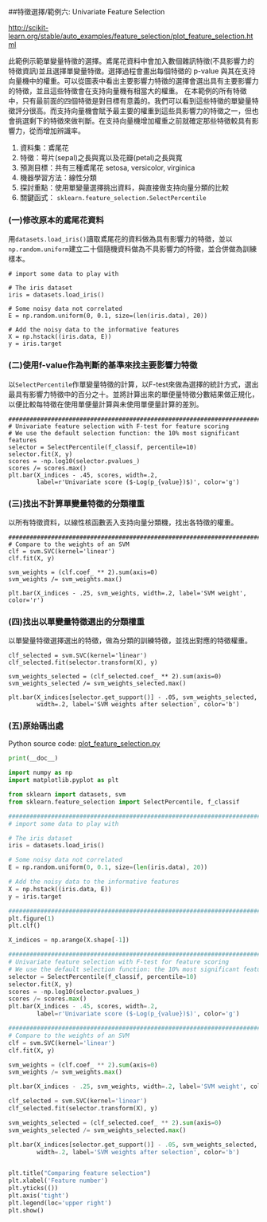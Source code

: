 ##特徵選擇/範例六: Univariate Feature Selection

http://scikit-learn.org/stable/auto_examples/feature_selection/plot_feature_selection.html


此範例示範單變量特徵的選擇。鳶尾花資料中會加入數個雜訊特徵(不具影響力的特徵資訊)並且選擇單變量特徵。選擇過程會畫出每個特徵的 p-value 與其在支持向量機中的權重。可以從圖表中看出主要影響力特徵的選擇會選出具有主要影響力的特徵，並且這些特徵會在支持向量機有相當大的權重。
在本範例的所有特徵中，只有最前面的四個特徵是對目標有意義的。我們可以看到這些特徵的單變量特徵評分很高。而支持向量機會賦予最主要的權重到這些具影響力的特徵之一，但也會挑選剩下的特徵來做判斷。在支持向量機增加權重之前就確定那些特徵較具有影響力，從而增加辨識率。

1. 資料集：鳶尾花
2. 特徵：萼片(sepal)之長與寬以及花瓣(petal)之長與寬
3. 預測目標：共有三種鳶尾花 setosa, versicolor, virginica
4. 機器學習方法：線性分類
5. 探討重點：使用單變量選擇挑出資料，與直接做支持向量分類的比較
6. 關鍵函式： `sklearn.feature_selection.SelectPercentile`


### (一)修改原本的鳶尾花資料

用`datasets.load_iris()`讀取鳶尾花的資料做為具有影響力的特徵，並以`np.random.uniform`建立二十個隨機資料做為不具影響力的特徵，並合併做為訓練樣本。
```###############################################################################
# import some data to play with

# The iris dataset
iris = datasets.load_iris()

# Some noisy data not correlated
E = np.random.uniform(0, 0.1, size=(len(iris.data), 20))

# Add the noisy data to the informative features
X = np.hstack((iris.data, E))
y = iris.target
```

### (二)使用f-value作為判斷的基準來找主要影響力特徵

以`SelectPercentile`作單變量特徵的計算，以F-test來做為選擇的統計方式，選出最具有影響力特徵中的百分之十。並將計算出來的單便量特徵分數結果做正規化，以便比較每特徵在使用單便量計算與未使用單便量計算的差別。
```
###############################################################################
# Univariate feature selection with F-test for feature scoring
# We use the default selection function: the 10% most significant features
selector = SelectPercentile(f_classif, percentile=10)
selector.fit(X, y)
scores = -np.log10(selector.pvalues_)
scores /= scores.max()
plt.bar(X_indices - .45, scores, width=.2,
        label=r'Univariate score ($-Log(p_{value})$)', color='g')
```
### (三)找出不計算單變量特徵的分類權重

以所有特徵資料，以線性核函數丟入支持向量分類機，找出各特徵的權重。
```
###############################################################################
# Compare to the weights of an SVM
clf = svm.SVC(kernel='linear')
clf.fit(X, y)

svm_weights = (clf.coef_ ** 2).sum(axis=0)
svm_weights /= svm_weights.max()

plt.bar(X_indices - .25, svm_weights, width=.2, label='SVM weight', color='r')
```
### (四)找出以單變量特徵選出的分類權重

以單變量特徵選擇選出的特徵，做為分類的訓練特徵，並找出對應的特徵權重。
```
clf_selected = svm.SVC(kernel='linear')
clf_selected.fit(selector.transform(X), y)

svm_weights_selected = (clf_selected.coef_ ** 2).sum(axis=0)
svm_weights_selected /= svm_weights_selected.max()

plt.bar(X_indices[selector.get_support()] - .05, svm_weights_selected,
        width=.2, label='SVM weights after selection', color='b')
```

### (五)原始碼出處
Python source code: [plot_feature_selection.py](http://scikit-learn.org/stable/_downloads/plot_feature_selection.py)

```Python
print(__doc__)

import numpy as np
import matplotlib.pyplot as plt

from sklearn import datasets, svm
from sklearn.feature_selection import SelectPercentile, f_classif

###############################################################################
# import some data to play with

# The iris dataset
iris = datasets.load_iris()

# Some noisy data not correlated
E = np.random.uniform(0, 0.1, size=(len(iris.data), 20))

# Add the noisy data to the informative features
X = np.hstack((iris.data, E))
y = iris.target

###############################################################################
plt.figure(1)
plt.clf()

X_indices = np.arange(X.shape[-1])

###############################################################################
# Univariate feature selection with F-test for feature scoring
# We use the default selection function: the 10% most significant features
selector = SelectPercentile(f_classif, percentile=10)
selector.fit(X, y)
scores = -np.log10(selector.pvalues_)
scores /= scores.max()
plt.bar(X_indices - .45, scores, width=.2,
        label=r'Univariate score ($-Log(p_{value})$)', color='g')

###############################################################################
# Compare to the weights of an SVM
clf = svm.SVC(kernel='linear')
clf.fit(X, y)

svm_weights = (clf.coef_ ** 2).sum(axis=0)
svm_weights /= svm_weights.max()

plt.bar(X_indices - .25, svm_weights, width=.2, label='SVM weight', color='r')

clf_selected = svm.SVC(kernel='linear')
clf_selected.fit(selector.transform(X), y)

svm_weights_selected = (clf_selected.coef_ ** 2).sum(axis=0)
svm_weights_selected /= svm_weights_selected.max()

plt.bar(X_indices[selector.get_support()] - .05, svm_weights_selected,
        width=.2, label='SVM weights after selection', color='b')


plt.title("Comparing feature selection")
plt.xlabel('Feature number')
plt.yticks(())
plt.axis('tight')
plt.legend(loc='upper right')
plt.show()
```

